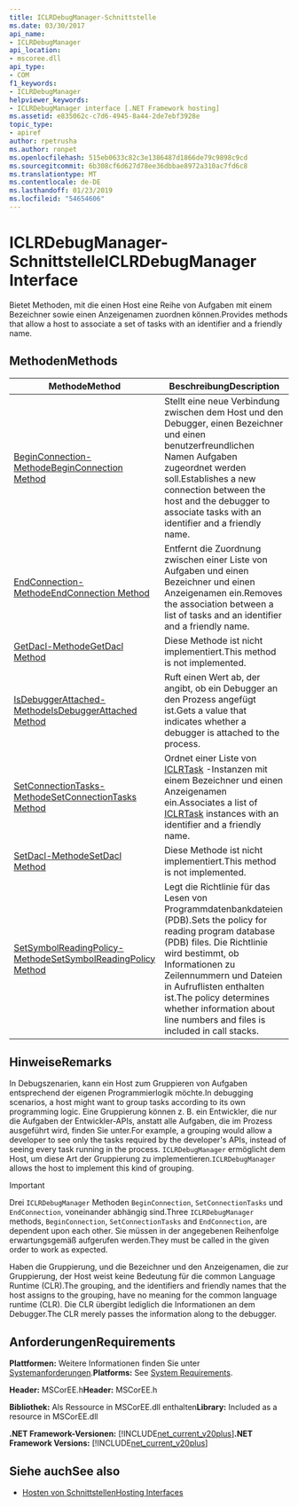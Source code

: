 ```yaml
---
title: ICLRDebugManager-Schnittstelle
ms.date: 03/30/2017
api_name:
- ICLRDebugManager
api_location:
- mscoree.dll
api_type:
- COM
f1_keywords:
- ICLRDebugManager
helpviewer_keywords:
- ICLRDebugManager interface [.NET Framework hosting]
ms.assetid: e835062c-c7d6-4945-8a44-2de7ebf3928e
topic_type:
- apiref
author: rpetrusha
ms.author: ronpet
ms.openlocfilehash: 515eb0633c82c3e1386487d1866de79c9898c9cd
ms.sourcegitcommit: 6b308cf6d627d78ee36dbbae8972a310ac7fd6c8
ms.translationtype: MT
ms.contentlocale: de-DE
ms.lasthandoff: 01/23/2019
ms.locfileid: "54654606"
---
```

# <a name="iclrdebugmanager-interface"></a><span data-ttu-id="a7bfe-102">ICLRDebugManager-Schnittstelle</span><span class="sxs-lookup"><span data-stu-id="a7bfe-102">ICLRDebugManager Interface</span></span>
<span data-ttu-id="a7bfe-103">Bietet Methoden, mit die einen Host eine Reihe von Aufgaben mit einem Bezeichner sowie einen Anzeigenamen zuordnen können.</span><span class="sxs-lookup"><span data-stu-id="a7bfe-103">Provides methods that allow a host to associate a set of tasks with an identifier and a friendly name.</span></span>  
  
## <a name="methods"></a><span data-ttu-id="a7bfe-104">Methoden</span><span class="sxs-lookup"><span data-stu-id="a7bfe-104">Methods</span></span>  
  
|<span data-ttu-id="a7bfe-105">Methode</span><span class="sxs-lookup"><span data-stu-id="a7bfe-105">Method</span></span>|<span data-ttu-id="a7bfe-106">Beschreibung</span><span class="sxs-lookup"><span data-stu-id="a7bfe-106">Description</span></span>|  
|------------|-----------------|  
|[<span data-ttu-id="a7bfe-107">BeginConnection-Methode</span><span class="sxs-lookup"><span data-stu-id="a7bfe-107">BeginConnection Method</span></span>](../../../../docs/framework/unmanaged-api/hosting/iclrdebugmanager-beginconnection-method.md)|<span data-ttu-id="a7bfe-108">Stellt eine neue Verbindung zwischen dem Host und den Debugger, einen Bezeichner und einen benutzerfreundlichen Namen Aufgaben zugeordnet werden soll.</span><span class="sxs-lookup"><span data-stu-id="a7bfe-108">Establishes a new connection between the host and the debugger to associate tasks with an identifier and a friendly name.</span></span>|  
|[<span data-ttu-id="a7bfe-109">EndConnection-Methode</span><span class="sxs-lookup"><span data-stu-id="a7bfe-109">EndConnection Method</span></span>](../../../../docs/framework/unmanaged-api/hosting/iclrdebugmanager-endconnection-method.md)|<span data-ttu-id="a7bfe-110">Entfernt die Zuordnung zwischen einer Liste von Aufgaben und einen Bezeichner und einen Anzeigenamen ein.</span><span class="sxs-lookup"><span data-stu-id="a7bfe-110">Removes the association between a list of tasks and an identifier and a friendly name.</span></span>|  
|[<span data-ttu-id="a7bfe-111">GetDacl-Methode</span><span class="sxs-lookup"><span data-stu-id="a7bfe-111">GetDacl Method</span></span>](../../../../docs/framework/unmanaged-api/hosting/iclrdebugmanager-getdacl-method.md)|<span data-ttu-id="a7bfe-112">Diese Methode ist nicht implementiert.</span><span class="sxs-lookup"><span data-stu-id="a7bfe-112">This method is not implemented.</span></span>|  
|[<span data-ttu-id="a7bfe-113">IsDebuggerAttached-Methode</span><span class="sxs-lookup"><span data-stu-id="a7bfe-113">IsDebuggerAttached Method</span></span>](../../../../docs/framework/unmanaged-api/hosting/iclrdebugmanager-isdebuggerattached-method.md)|<span data-ttu-id="a7bfe-114">Ruft einen Wert ab, der angibt, ob ein Debugger an den Prozess angefügt ist.</span><span class="sxs-lookup"><span data-stu-id="a7bfe-114">Gets a value that indicates whether a debugger is attached to the process.</span></span>|  
|[<span data-ttu-id="a7bfe-115">SetConnectionTasks-Methode</span><span class="sxs-lookup"><span data-stu-id="a7bfe-115">SetConnectionTasks Method</span></span>](../../../../docs/framework/unmanaged-api/hosting/iclrdebugmanager-setconnectiontasks-method.md)|<span data-ttu-id="a7bfe-116">Ordnet einer Liste von [ICLRTask](../../../../docs/framework/unmanaged-api/hosting/iclrtask-interface.md) -Instanzen mit einem Bezeichner und einen Anzeigenamen ein.</span><span class="sxs-lookup"><span data-stu-id="a7bfe-116">Associates a list of [ICLRTask](../../../../docs/framework/unmanaged-api/hosting/iclrtask-interface.md) instances with an identifier and a friendly name.</span></span>|  
|[<span data-ttu-id="a7bfe-117">SetDacl-Methode</span><span class="sxs-lookup"><span data-stu-id="a7bfe-117">SetDacl Method</span></span>](../../../../docs/framework/unmanaged-api/hosting/iclrdebugmanager-setdacl-method.md)|<span data-ttu-id="a7bfe-118">Diese Methode ist nicht implementiert.</span><span class="sxs-lookup"><span data-stu-id="a7bfe-118">This method is not implemented.</span></span>|  
|[<span data-ttu-id="a7bfe-119">SetSymbolReadingPolicy-Methode</span><span class="sxs-lookup"><span data-stu-id="a7bfe-119">SetSymbolReadingPolicy Method</span></span>](../../../../docs/framework/unmanaged-api/hosting/iclrdebugmanager-setsymbolreadingpolicy-method.md)|<span data-ttu-id="a7bfe-120">Legt die Richtlinie für das Lesen von Programmdatenbankdateien (PDB).</span><span class="sxs-lookup"><span data-stu-id="a7bfe-120">Sets the policy for reading program database (PDB) files.</span></span> <span data-ttu-id="a7bfe-121">Die Richtlinie wird bestimmt, ob Informationen zu Zeilennummern und Dateien in Aufruflisten enthalten ist.</span><span class="sxs-lookup"><span data-stu-id="a7bfe-121">The policy determines whether information about line numbers and files is included in call stacks.</span></span>|  
  
## <a name="remarks"></a><span data-ttu-id="a7bfe-122">Hinweise</span><span class="sxs-lookup"><span data-stu-id="a7bfe-122">Remarks</span></span>  
 <span data-ttu-id="a7bfe-123">In Debugszenarien, kann ein Host zum Gruppieren von Aufgaben entsprechend der eigenen Programmierlogik möchte.</span><span class="sxs-lookup"><span data-stu-id="a7bfe-123">In debugging scenarios, a host might want to group tasks according to its own programming logic.</span></span> <span data-ttu-id="a7bfe-124">Eine Gruppierung können z. B. ein Entwickler, die nur die Aufgaben der Entwickler-APIs, anstatt alle Aufgaben, die im Prozess ausgeführt wird, finden Sie unter.</span><span class="sxs-lookup"><span data-stu-id="a7bfe-124">For example, a grouping would allow a developer to see only the tasks required by the developer's APIs, instead of seeing every task running in the process.</span></span> <span data-ttu-id="a7bfe-125">`ICLRDebugManager` ermöglicht dem Host, um diese Art der Gruppierung zu implementieren.</span><span class="sxs-lookup"><span data-stu-id="a7bfe-125">`ICLRDebugManager` allows the host to implement this kind of grouping.</span></span>  
  
> [!IMPORTANT]
>  <span data-ttu-id="a7bfe-126">Drei `ICLRDebugManager` Methoden `BeginConnection`, `SetConnectionTasks` und `EndConnection`, voneinander abhängig sind.</span><span class="sxs-lookup"><span data-stu-id="a7bfe-126">Three `ICLRDebugManager` methods, `BeginConnection`, `SetConnectionTasks` and `EndConnection`, are dependent upon each other.</span></span> <span data-ttu-id="a7bfe-127">Sie müssen in der angegebenen Reihenfolge erwartungsgemäß aufgerufen werden.</span><span class="sxs-lookup"><span data-stu-id="a7bfe-127">They must be called in the given order to work as expected.</span></span>  
  
 <span data-ttu-id="a7bfe-128">Haben die Gruppierung, und die Bezeichner und den Anzeigenamen, die zur Gruppierung, der Host weist keine Bedeutung für die common Language Runtime (CLR).</span><span class="sxs-lookup"><span data-stu-id="a7bfe-128">The grouping, and the identifiers and friendly names that the host assigns to the grouping, have no meaning for the common language runtime (CLR).</span></span> <span data-ttu-id="a7bfe-129">Die CLR übergibt lediglich die Informationen an dem Debugger.</span><span class="sxs-lookup"><span data-stu-id="a7bfe-129">The CLR merely passes the information along to the debugger.</span></span>  
  
## <a name="requirements"></a><span data-ttu-id="a7bfe-130">Anforderungen</span><span class="sxs-lookup"><span data-stu-id="a7bfe-130">Requirements</span></span>  
 <span data-ttu-id="a7bfe-131">**Plattformen:** Weitere Informationen finden Sie unter [Systemanforderungen](../../../../docs/framework/get-started/system-requirements.md).</span><span class="sxs-lookup"><span data-stu-id="a7bfe-131">**Platforms:** See [System Requirements](../../../../docs/framework/get-started/system-requirements.md).</span></span>  
  
 <span data-ttu-id="a7bfe-132">**Header:** MSCorEE.h</span><span class="sxs-lookup"><span data-stu-id="a7bfe-132">**Header:** MSCorEE.h</span></span>  
  
 <span data-ttu-id="a7bfe-133">**Bibliothek:** Als Ressource in MSCorEE.dll enthalten</span><span class="sxs-lookup"><span data-stu-id="a7bfe-133">**Library:** Included as a resource in MSCorEE.dll</span></span>  
  
 <span data-ttu-id="a7bfe-134">**.NET Framework-Versionen:** [!INCLUDE[net_current_v20plus](../../../../includes/net-current-v20plus-md.md)]</span><span class="sxs-lookup"><span data-stu-id="a7bfe-134">**.NET Framework Versions:** [!INCLUDE[net_current_v20plus](../../../../includes/net-current-v20plus-md.md)]</span></span>  
  
## <a name="see-also"></a><span data-ttu-id="a7bfe-135">Siehe auch</span><span class="sxs-lookup"><span data-stu-id="a7bfe-135">See also</span></span>
- [<span data-ttu-id="a7bfe-136">Hosten von Schnittstellen</span><span class="sxs-lookup"><span data-stu-id="a7bfe-136">Hosting Interfaces</span></span>](../../../../docs/framework/unmanaged-api/hosting/hosting-interfaces.md)
